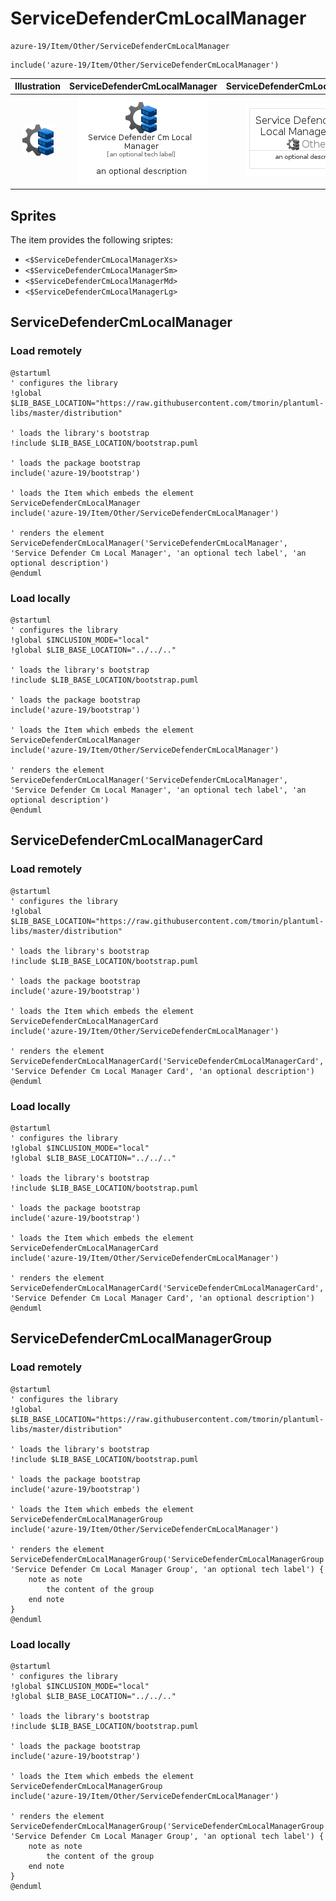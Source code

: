 # ServiceDefenderCmLocalManager


```text
azure-19/Item/Other/ServiceDefenderCmLocalManager
```

```text
include('azure-19/Item/Other/ServiceDefenderCmLocalManager')
```



| Illustration | ServiceDefenderCmLocalManager | ServiceDefenderCmLocalManagerCard | ServiceDefenderCmLocalManagerGroup |
| :---: | :---: | :---: | :---: |
| ![illustration for Illustration](../../../azure-19/Item/Other/ServiceDefenderCmLocalManager.png) | ![illustration for ServiceDefenderCmLocalManager](../../../azure-19/Item/Other/ServiceDefenderCmLocalManager.Local.png) | ![illustration for ServiceDefenderCmLocalManagerCard](../../../azure-19/Item/Other/ServiceDefenderCmLocalManagerCard.Local.png) | ![illustration for ServiceDefenderCmLocalManagerGroup](../../../azure-19/Item/Other/ServiceDefenderCmLocalManagerGroup.Local.png) |



## Sprites
The item provides the following sriptes:

- `<$ServiceDefenderCmLocalManagerXs>`
- `<$ServiceDefenderCmLocalManagerSm>`
- `<$ServiceDefenderCmLocalManagerMd>`
- `<$ServiceDefenderCmLocalManagerLg>`





## ServiceDefenderCmLocalManager

### Load remotely
```plantuml
@startuml
' configures the library
!global $LIB_BASE_LOCATION="https://raw.githubusercontent.com/tmorin/plantuml-libs/master/distribution"

' loads the library's bootstrap
!include $LIB_BASE_LOCATION/bootstrap.puml

' loads the package bootstrap
include('azure-19/bootstrap')

' loads the Item which embeds the element ServiceDefenderCmLocalManager
include('azure-19/Item/Other/ServiceDefenderCmLocalManager')

' renders the element
ServiceDefenderCmLocalManager('ServiceDefenderCmLocalManager', 'Service Defender Cm Local Manager', 'an optional tech label', 'an optional description')
@enduml
```

### Load locally
```plantuml
@startuml
' configures the library
!global $INCLUSION_MODE="local"
!global $LIB_BASE_LOCATION="../../.."

' loads the library's bootstrap
!include $LIB_BASE_LOCATION/bootstrap.puml

' loads the package bootstrap
include('azure-19/bootstrap')

' loads the Item which embeds the element ServiceDefenderCmLocalManager
include('azure-19/Item/Other/ServiceDefenderCmLocalManager')

' renders the element
ServiceDefenderCmLocalManager('ServiceDefenderCmLocalManager', 'Service Defender Cm Local Manager', 'an optional tech label', 'an optional description')
@enduml
```

## ServiceDefenderCmLocalManagerCard

### Load remotely
```plantuml
@startuml
' configures the library
!global $LIB_BASE_LOCATION="https://raw.githubusercontent.com/tmorin/plantuml-libs/master/distribution"

' loads the library's bootstrap
!include $LIB_BASE_LOCATION/bootstrap.puml

' loads the package bootstrap
include('azure-19/bootstrap')

' loads the Item which embeds the element ServiceDefenderCmLocalManagerCard
include('azure-19/Item/Other/ServiceDefenderCmLocalManager')

' renders the element
ServiceDefenderCmLocalManagerCard('ServiceDefenderCmLocalManagerCard', 'Service Defender Cm Local Manager Card', 'an optional description')
@enduml
```

### Load locally
```plantuml
@startuml
' configures the library
!global $INCLUSION_MODE="local"
!global $LIB_BASE_LOCATION="../../.."

' loads the library's bootstrap
!include $LIB_BASE_LOCATION/bootstrap.puml

' loads the package bootstrap
include('azure-19/bootstrap')

' loads the Item which embeds the element ServiceDefenderCmLocalManagerCard
include('azure-19/Item/Other/ServiceDefenderCmLocalManager')

' renders the element
ServiceDefenderCmLocalManagerCard('ServiceDefenderCmLocalManagerCard', 'Service Defender Cm Local Manager Card', 'an optional description')
@enduml
```

## ServiceDefenderCmLocalManagerGroup

### Load remotely
```plantuml
@startuml
' configures the library
!global $LIB_BASE_LOCATION="https://raw.githubusercontent.com/tmorin/plantuml-libs/master/distribution"

' loads the library's bootstrap
!include $LIB_BASE_LOCATION/bootstrap.puml

' loads the package bootstrap
include('azure-19/bootstrap')

' loads the Item which embeds the element ServiceDefenderCmLocalManagerGroup
include('azure-19/Item/Other/ServiceDefenderCmLocalManager')

' renders the element
ServiceDefenderCmLocalManagerGroup('ServiceDefenderCmLocalManagerGroup', 'Service Defender Cm Local Manager Group', 'an optional tech label') {
    note as note
        the content of the group
    end note
}
@enduml
```

### Load locally
```plantuml
@startuml
' configures the library
!global $INCLUSION_MODE="local"
!global $LIB_BASE_LOCATION="../../.."

' loads the library's bootstrap
!include $LIB_BASE_LOCATION/bootstrap.puml

' loads the package bootstrap
include('azure-19/bootstrap')

' loads the Item which embeds the element ServiceDefenderCmLocalManagerGroup
include('azure-19/Item/Other/ServiceDefenderCmLocalManager')

' renders the element
ServiceDefenderCmLocalManagerGroup('ServiceDefenderCmLocalManagerGroup', 'Service Defender Cm Local Manager Group', 'an optional tech label') {
    note as note
        the content of the group
    end note
}
@enduml
```

